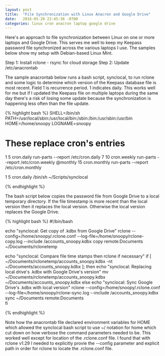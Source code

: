 ```yaml
---
layout: post
title:  "File Synchronization with Linux Anacron and Google Drive"
date:   2016-05-28 22:45:36 -0700
categories: linux cron anacron laptop google drive
---
```


Here's an approach to file synchronization between Linux on one or more laptops and Google Drive. This serves me well to keep my Keepass password file synchronized across the various laptops I use. The samples below show my setup with Debian-based Linux Mint.

Step 1: Install rclone - rsync for cloud storage
Step 2: Update /etc/anacrontab

The sample anacrontab below runs a bash script, synclocal, to run rclone and some logic to determine which version of the Keepass database file is most recent. Field 1 is recurrence period. 1 indicates daily. This works well for me but if I updated the Keepass file on multiple laptops during the same day there's a risk of losing some update because the synchronization is happening less often than the file update. 

{% highlight bash %}
SHELL=/bin/sh
PATH=/usr/local/sbin:/usr/local/bin:/sbin:/bin:/usr/sbin:/usr/bin
HOME=/home/snoopy
LOGNAME=snoopy

# These replace cron's entries
1	5	cron.daily	run-parts --report /etc/cron.daily
7	10	cron.weekly	run-parts --report /etc/cron.weekly
@monthly	15	cron.monthly	run-parts --report /etc/cron.monthly

1	5	cron.daily	/bin/sh ~/Scripts/synclocal

{% endhighlight %}
 
The bash script below copies the password file from Google Drive to a local temporary directory. If the file timestamp is more recent than the local version then it replaces the local version. Otherwise the local version replaces the Google Drive.        

{% highlight bash %}
#!/bin/bash

echo "synclocal: Get copy of .kdbx from Google Drive"
rclone --config=/home/snoopy/.rclone.conf --log-file=/home/snoopy/rclone-copy.log --include /accounts_snoopy.kdbx copy remote:Documents ~/Documents/rclonetemp

echo "synclocal: Compare file time stamps then rclone if necessary"
if [ ~/Documents/rclonetemp/accounts_snoopy.kdbx -nt ~/Documents/accounts_snoopy.kdbx ];
then
  echo "synclocal: Replacing local drive's .kdbx with Google Drive's version"
  mv ~/Documents/rclonetemp/accounts_snoopy.kdbx ~/Documents/accounts_snoopy.kdbx 
else
  echo "synclocal: Sync Google Drive's .kdbx with local version"
  rclone --config=/home/snoopy/.rclone.conf --log-file=/home/snoopy/rclone-sync.log --include /accounts_snoopy.kdbx sync ~/Documents remote:Documents   
fi

{% endhighlight %}

Note how the anacrontab file declared environment variables for HOME which allowed the synclocal bash script to use ~/ notation for home which cut down on how verbose the command parameters needed to be. This worked well except for location of the .rclone.conf file. I found that with rclone v1.29 I needed to explicitly provie the --config parameter and explicit path in order for rclone to locate the .rclone.conf file.

